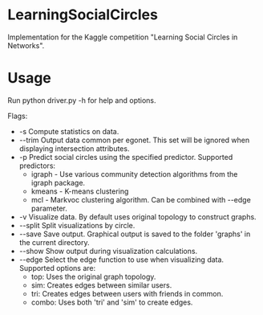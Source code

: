 LearningSocialCircles
=====================

Implementation for the Kaggle competition "Learning Social Circles in
Networks".

# Usage

Run python driver.py -h for help and options.

Flags:

- -s Compute statistics on data.
- --trim Output data common per egonet. This set will be ignored when
  displaying intersection attributes.
- -p Predict social circles using the specified predictor. Supported
  predictors:
  * igraph - Use various community detection algorithms from the igraph
    package.
  * kmeans - K-means clustering
  * mcl - Markvoc clustering algorithm. Can be combined with --edge parameter.
- -v Visualize data. By default uses original topology to construct graphs.
- --split Split visualizations by circle.
- --save Save output. Graphical output is saved to the folder 'graphs' in the
  current directory.
- --show Show output during visualization calculations.
- --edge Select the edge function to use when visualizing data. Supported
  options are: 
  * top: Uses the original graph topology.
  * sim: Creates edges between similar users.
  * tri: Creates edges between users with friends in common.
  * combo: Uses both 'tri' and 'sim' to create edges.
